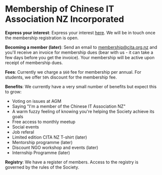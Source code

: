 # Membership of Chinese IT Association NZ Incorporated

**Express your interest**: Express your interest [here](https://goo.gl/forms/49GsfQd62YSQ5f3L2). We will be in touch once the membership registration is open.

**Becoming a member (later)**: Send an email to [membership@cita.org.nz](mailto:membership@cita.org.nz) and you'll receive an invoice for membership dues (bear with us - it can take a few days before you get the invoice). Your membership will be active upon receipt of membership dues. 

**Fees**: Currently we charge a `$60` fee for membership per annual. For students, we offer `50%` discount for the membership fee.

**Benefits**: We currently have a very small number of benefits but expect this to grow:
* Voting on issues at AGM
* Saying "I'm a member of the Chinese IT Association NZ"
* A warm fuzzy feeling of knowing you're helping the Society achieve its goals
* Free access to monthly meetup
* Social events
* Job referal
* Limited edition CITA NZ T-shirt (later) 
* Mentorship programme (later)
* Discount NGO workshop and events (later)
* Internship Programme (later)

**Registry**: We have a register of members. Access to the registry is governed by the rules of the Society.